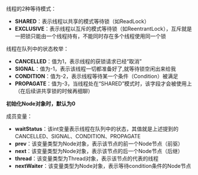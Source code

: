 线程的2种等待模式：

- **SHARED**：表示线程以共享的模式等待锁（如ReadLock）
- **EXCLUSIVE**：表示线程以互斥的模式等待锁（如ReentrantLock），互斥就是一把锁只能由一个线程持有，不能同时存在多个线程使用同一个锁



线程在队列中的状态枚举：

- **CANCELLED**：值为1，表示线程的获锁请求已经“取消”
- **SIGNAL**：值为-1，表示该线程一切都准备好了,就等待锁空闲出来给我
- **CONDITION**：值为-2，表示线程等待某一个条件（Condition）被满足
- **PROPAGATE**：值为-3，当线程处在“SHARED”模式时，该字段才会被使用上（在后续讲共享锁的时候再细聊）

**初始化Node对象时，默认为0**

成员变量：

- **waitStatus**：该int变量表示线程在队列中的状态，其值就是上述提到的CANCELLED、SIGNAL、CONDITION、PROPAGATE
- **prev**：该变量类型为Node对象，表示该节点的前一个Node节点（前驱）
- **next**：该变量类型为Node对象，表示该节点的后一个Node节点（后继）
- **thread**：该变量类型为Thread对象，表示该节点的代表的线程
- **nextWaiter**：该变量类型为Node对象，表示等待condition条件的Node节点
